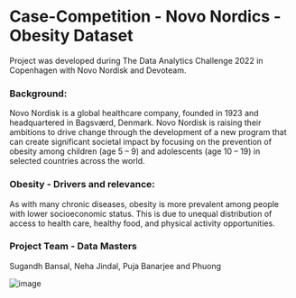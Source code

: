 # Case-Competition - Novo Nordics - Obesity Dataset

Project was developed during The Data Analytics Challenge 2022 in Copenhagen with Novo Nordisk and Devoteam.

### Background:
Novo Nordisk is a global healthcare company, founded in 1923 and headquartered in Bagsværd, Denmark. Novo Nordisk is raising their ambitions to drive change through the development of a new program that can create significant societal impact by focusing on the prevention of obesity among children (age 5 – 9) and adolescents (age 10 – 19) in selected countries across the world.

### Obesity - Drivers and relevance:
As with many chronic diseases, obesity is more prevalent among people with lower socioeconomic status. This is due to unequal distribution of access to health care, healthy food, and physical activity opportunities.

### Project Team - Data Masters
Sugandh Bansal, Neha Jindal, Puja Banarjee and Phuong

![image](https://user-images.githubusercontent.com/63021714/210656623-de3ca59b-885d-43db-a48f-edc3790c2ffe.png)
